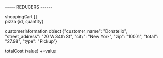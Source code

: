 ----- REDUCERS ------

shoppingCart []  
    pizza {id, quantity}

customerInformation object
{"customer_name": "Donatello",
  "street_address": "20 W 34th St",
  "city": "New York",
  "zip": "10001",
  "total": "27.98",
  "type": "Pickup"}

totalCost (value)
    +=value
